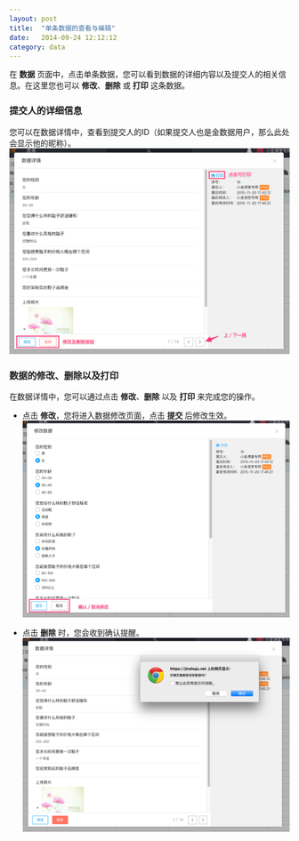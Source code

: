 ```yaml
---
layout: post
title:  "单条数据的查看与编辑"
date:   2014-09-24 12:12:12
category: data
---
```


在 **数据** 页面中，点击单条数据，您可以看到数据的详细内容以及提交人的相关信息。在这里您也可以 **修改**、**删除** 或 **打印** 这条数据。

### 提交人的详细信息

您可以在数据详情中，查看到提交人的ID（如果提交人也是金数据用户，那么此处会显示他的昵称）。
	![](/images/data-operations-1.png)

### 数据的修改、删除以及打印

在数据详情中，您可以通过点击 **修改**、**删除** 以及 **打印** 来完成您的操作。

* 点击 **修改**，您将进入数据修改页面，点击 **提交** 后修改生效。
	![](/images/data-operations-2.png)

* 点击 **删除** 时，您会收到确认提醒。
	![](/images/data-operations-3.png)
